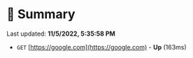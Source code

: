 # 📖 Summary
Last updated: **11/5/2022, 5:35:58 PM**

- `GET` [https://google.com](https://google.com) - **Up** (163ms)
